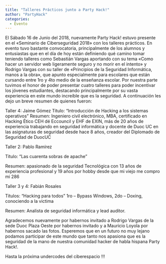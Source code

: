 ```yaml
---
title: "Talleres Prácticos junto a Party Hack!"
author: "PartyHack"
categories:
  - Evento
---
```

	



El Sábado 16 de Junio del 2018, nuevamente Party Hack! estuvo presente en el «Seminario de Ciberseguridad 2018» con los talleres prácticos. En evento tuvo bastante convocatoria, principalmente de los alumnos y entusiastas que en el día de hoy están definiendo qué camino tomar teniendo talleres como Sebastián Vargas aportando con su tema «Como hacer un servidor web ligeramente seguro y no morir en el intento» y Rodrigo Vargas con su taller de «Principios de la Seguridad Informática, manos a la obra», que apunto especialmente para escolares que están cursando entre 1ro y 4to medio de la enseñanza escolar.
Por nuestra parte tuvimos el honor de poder presentar cuatro talleres para poder incentivar los jóvenes estudiantes, destacando principalmente por su vasta experiencia en este mundo increíble que es la seguridad. A continuación les dejo un breve resumen de quienes fueron:

Taller 4: Jaime Gómez
Título: “Introducción de Hacking a los sistemas operativos”
Resumen: Ingeniero civil electrónico, MBA, certificado en Hacking Ético CEH dé Eccouncil y EHF de EXIN, más de 20 años de experiencia trabajando en seguridad informática y docente de Duoc UC en las asignaturas de seguridad desde hace 8 años, creador del Diplomado de Seguridad de DuocUC

Taller 2: Pablo Ramírez

Título: “Las cuarenta sobras de apache”

Resumen: apasionado de la seguridad Tecnológica con 13 años de experiencia profesional y 19 años por hobby desde que mi viejo me compro mi 286

Taller 3 y 4: Fabián Rosales

Títulos: “Hacking para todos” 1ro – Bypass Windows, 2do – Doxing, conociendo a la victima

Resumen: Analista de seguridad informática y lead auditor.

Agradecemos nuevamente por habernos invitado a Rodrigo Vargas de la sede Duoc Plaza Oeste por habernos invitado y a Mauricio Loyola por habernos sacado las fotos. Esperemos que en un futuro no muy lejano podamos participar de este mundo que tanto nos apasiona que es la seguridad de la mano de nuestra comunidad hacker de habla hispana Party Hack!.

Hasta la próxima undercodes del ciberespacio !!!
